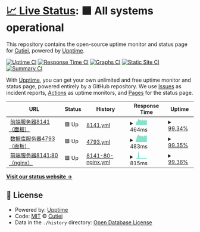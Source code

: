 # [📈 Live Status](https://Cutiei.github.io/Uptime): <!--live status--> **🟩 All systems operational**

This repository contains the open-source uptime monitor and status page for [Cutiei](https://Cutiei.github.io/Uptime), powered by [Upptime](https://github.com/upptime/upptime).

[![Uptime CI](https://github.com/Cutiei/Uptime/workflows/Uptime%20CI/badge.svg)](https://github.com/Cutiei/Uptime/actions?query=workflow%3A%22Uptime+CI%22)
[![Response Time CI](https://github.com/Cutiei/Uptime/workflows/Response%20Time%20CI/badge.svg)](https://github.com/Cutiei/Uptime/actions?query=workflow%3A%22Response+Time+CI%22)
[![Graphs CI](https://github.com/Cutiei/Uptime/workflows/Graphs%20CI/badge.svg)](https://github.com/Cutiei/Uptime/actions?query=workflow%3A%22Graphs+CI%22)
[![Static Site CI](https://github.com/Cutiei/Uptime/workflows/Static%20Site%20CI/badge.svg)](https://github.com/Cutiei/Uptime/actions?query=workflow%3A%22Static+Site+CI%22)
[![Summary CI](https://github.com/Cutiei/Uptime/workflows/Summary%20CI/badge.svg)](https://github.com/Cutiei/Uptime/actions?query=workflow%3A%22Summary+CI%22)

With [Upptime](https://upptime.js.org), you can get your own unlimited and free uptime monitor and status page, powered entirely by a GitHub repository. We use [Issues](https://github.com/Cutiei/Uptime/issues) as incident reports, [Actions](https://github.com/Cutiei/Uptime/actions) as uptime monitors, and [Pages](https://Cutiei.github.io/Uptime) for the status page.

<!--start: status pages-->
<!-- This summary is generated by Upptime (https://github.com/upptime/upptime) -->
<!-- Do not edit this manually, your changes will be overwritten -->
<!-- prettier-ignore -->
| URL | Status | History | Response Time | Uptime |
| --- | ------ | ------- | ------------- | ------ |
| <img alt="" src="https://icons.duckduckgo.com/ip3/8.141.93.89.ico" height="13"> [前端服务器8141（面板）](http://8.141.93.89:9999/) | 🟩 Up | [8141.yml](https://github.com/Cutiei/Uptime-ThirdParty/commits/HEAD/history/8141.yml) | <details><summary><img alt="Response time graph" src="./graphs/8141/response-time-week.png" height="20"> 464ms</summary><br><a href="https://Cutiei.github.io/Uptime-ThirdParty/history/8141"><img alt="Response time 483" src="https://img.shields.io/endpoint?url=https%3A%2F%2Fraw.githubusercontent.com%2FCutiei%2FUptime-ThirdParty%2FHEAD%2Fapi%2F8141%2Fresponse-time.json"></a><br><a href="https://Cutiei.github.io/Uptime-ThirdParty/history/8141"><img alt="24-hour response time 514" src="https://img.shields.io/endpoint?url=https%3A%2F%2Fraw.githubusercontent.com%2FCutiei%2FUptime-ThirdParty%2FHEAD%2Fapi%2F8141%2Fresponse-time-day.json"></a><br><a href="https://Cutiei.github.io/Uptime-ThirdParty/history/8141"><img alt="7-day response time 464" src="https://img.shields.io/endpoint?url=https%3A%2F%2Fraw.githubusercontent.com%2FCutiei%2FUptime-ThirdParty%2FHEAD%2Fapi%2F8141%2Fresponse-time-week.json"></a><br><a href="https://Cutiei.github.io/Uptime-ThirdParty/history/8141"><img alt="30-day response time 480" src="https://img.shields.io/endpoint?url=https%3A%2F%2Fraw.githubusercontent.com%2FCutiei%2FUptime-ThirdParty%2FHEAD%2Fapi%2F8141%2Fresponse-time-month.json"></a><br><a href="https://Cutiei.github.io/Uptime-ThirdParty/history/8141"><img alt="1-year response time 483" src="https://img.shields.io/endpoint?url=https%3A%2F%2Fraw.githubusercontent.com%2FCutiei%2FUptime-ThirdParty%2FHEAD%2Fapi%2F8141%2Fresponse-time-year.json"></a></details> | <details><summary><a href="https://Cutiei.github.io/Uptime-ThirdParty/history/8141">99.34%</a></summary><a href="https://Cutiei.github.io/Uptime-ThirdParty/history/8141"><img alt="All-time uptime 99.94%" src="https://img.shields.io/endpoint?url=https%3A%2F%2Fraw.githubusercontent.com%2FCutiei%2FUptime-ThirdParty%2FHEAD%2Fapi%2F8141%2Fuptime.json"></a><br><a href="https://Cutiei.github.io/Uptime-ThirdParty/history/8141"><img alt="24-hour uptime 100.00%" src="https://img.shields.io/endpoint?url=https%3A%2F%2Fraw.githubusercontent.com%2FCutiei%2FUptime-ThirdParty%2FHEAD%2Fapi%2F8141%2Fuptime-day.json"></a><br><a href="https://Cutiei.github.io/Uptime-ThirdParty/history/8141"><img alt="7-day uptime 99.34%" src="https://img.shields.io/endpoint?url=https%3A%2F%2Fraw.githubusercontent.com%2FCutiei%2FUptime-ThirdParty%2FHEAD%2Fapi%2F8141%2Fuptime-week.json"></a><br><a href="https://Cutiei.github.io/Uptime-ThirdParty/history/8141"><img alt="30-day uptime 99.85%" src="https://img.shields.io/endpoint?url=https%3A%2F%2Fraw.githubusercontent.com%2FCutiei%2FUptime-ThirdParty%2FHEAD%2Fapi%2F8141%2Fuptime-month.json"></a><br><a href="https://Cutiei.github.io/Uptime-ThirdParty/history/8141"><img alt="1-year uptime 99.94%" src="https://img.shields.io/endpoint?url=https%3A%2F%2Fraw.githubusercontent.com%2FCutiei%2FUptime-ThirdParty%2FHEAD%2Fapi%2F8141%2Fuptime-year.json"></a></details>
| <img alt="" src="https://icons.duckduckgo.com/ip3/47.93.253.217.ico" height="13"> [数据库服务器4793（面板）](http://47.93.253.217:9999/) | 🟩 Up | [4793.yml](https://github.com/Cutiei/Uptime-ThirdParty/commits/HEAD/history/4793.yml) | <details><summary><img alt="Response time graph" src="./graphs/4793/response-time-week.png" height="20"> 483ms</summary><br><a href="https://Cutiei.github.io/Uptime-ThirdParty/history/4793"><img alt="Response time 697" src="https://img.shields.io/endpoint?url=https%3A%2F%2Fraw.githubusercontent.com%2FCutiei%2FUptime-ThirdParty%2FHEAD%2Fapi%2F4793%2Fresponse-time.json"></a><br><a href="https://Cutiei.github.io/Uptime-ThirdParty/history/4793"><img alt="24-hour response time 571" src="https://img.shields.io/endpoint?url=https%3A%2F%2Fraw.githubusercontent.com%2FCutiei%2FUptime-ThirdParty%2FHEAD%2Fapi%2F4793%2Fresponse-time-day.json"></a><br><a href="https://Cutiei.github.io/Uptime-ThirdParty/history/4793"><img alt="7-day response time 483" src="https://img.shields.io/endpoint?url=https%3A%2F%2Fraw.githubusercontent.com%2FCutiei%2FUptime-ThirdParty%2FHEAD%2Fapi%2F4793%2Fresponse-time-week.json"></a><br><a href="https://Cutiei.github.io/Uptime-ThirdParty/history/4793"><img alt="30-day response time 478" src="https://img.shields.io/endpoint?url=https%3A%2F%2Fraw.githubusercontent.com%2FCutiei%2FUptime-ThirdParty%2FHEAD%2Fapi%2F4793%2Fresponse-time-month.json"></a><br><a href="https://Cutiei.github.io/Uptime-ThirdParty/history/4793"><img alt="1-year response time 697" src="https://img.shields.io/endpoint?url=https%3A%2F%2Fraw.githubusercontent.com%2FCutiei%2FUptime-ThirdParty%2FHEAD%2Fapi%2F4793%2Fresponse-time-year.json"></a></details> | <details><summary><a href="https://Cutiei.github.io/Uptime-ThirdParty/history/4793">99.35%</a></summary><a href="https://Cutiei.github.io/Uptime-ThirdParty/history/4793"><img alt="All-time uptime 99.03%" src="https://img.shields.io/endpoint?url=https%3A%2F%2Fraw.githubusercontent.com%2FCutiei%2FUptime-ThirdParty%2FHEAD%2Fapi%2F4793%2Fuptime.json"></a><br><a href="https://Cutiei.github.io/Uptime-ThirdParty/history/4793"><img alt="24-hour uptime 100.00%" src="https://img.shields.io/endpoint?url=https%3A%2F%2Fraw.githubusercontent.com%2FCutiei%2FUptime-ThirdParty%2FHEAD%2Fapi%2F4793%2Fuptime-day.json"></a><br><a href="https://Cutiei.github.io/Uptime-ThirdParty/history/4793"><img alt="7-day uptime 99.35%" src="https://img.shields.io/endpoint?url=https%3A%2F%2Fraw.githubusercontent.com%2FCutiei%2FUptime-ThirdParty%2FHEAD%2Fapi%2F4793%2Fuptime-week.json"></a><br><a href="https://Cutiei.github.io/Uptime-ThirdParty/history/4793"><img alt="30-day uptime 99.85%" src="https://img.shields.io/endpoint?url=https%3A%2F%2Fraw.githubusercontent.com%2FCutiei%2FUptime-ThirdParty%2FHEAD%2Fapi%2F4793%2Fuptime-month.json"></a><br><a href="https://Cutiei.github.io/Uptime-ThirdParty/history/4793"><img alt="1-year uptime 99.03%" src="https://img.shields.io/endpoint?url=https%3A%2F%2Fraw.githubusercontent.com%2FCutiei%2FUptime-ThirdParty%2FHEAD%2Fapi%2F4793%2Fuptime-year.json"></a></details>
| <img alt="" src="https://icons.duckduckgo.com/ip3/8.141.93.89.ico" height="13"> [前端服务器8141:80（nginx）](http://8.141.93.89/) | 🟩 Up | [8141-80-nginx.yml](https://github.com/Cutiei/Uptime-ThirdParty/commits/HEAD/history/8141-80-nginx.yml) | <details><summary><img alt="Response time graph" src="./graphs/8141-80-nginx/response-time-week.png" height="20"> 815ms</summary><br><a href="https://Cutiei.github.io/Uptime-ThirdParty/history/8141-80-nginx"><img alt="Response time 535" src="https://img.shields.io/endpoint?url=https%3A%2F%2Fraw.githubusercontent.com%2FCutiei%2FUptime-ThirdParty%2FHEAD%2Fapi%2F8141-80-nginx%2Fresponse-time.json"></a><br><a href="https://Cutiei.github.io/Uptime-ThirdParty/history/8141-80-nginx"><img alt="24-hour response time 512" src="https://img.shields.io/endpoint?url=https%3A%2F%2Fraw.githubusercontent.com%2FCutiei%2FUptime-ThirdParty%2FHEAD%2Fapi%2F8141-80-nginx%2Fresponse-time-day.json"></a><br><a href="https://Cutiei.github.io/Uptime-ThirdParty/history/8141-80-nginx"><img alt="7-day response time 815" src="https://img.shields.io/endpoint?url=https%3A%2F%2Fraw.githubusercontent.com%2FCutiei%2FUptime-ThirdParty%2FHEAD%2Fapi%2F8141-80-nginx%2Fresponse-time-week.json"></a><br><a href="https://Cutiei.github.io/Uptime-ThirdParty/history/8141-80-nginx"><img alt="30-day response time 589" src="https://img.shields.io/endpoint?url=https%3A%2F%2Fraw.githubusercontent.com%2FCutiei%2FUptime-ThirdParty%2FHEAD%2Fapi%2F8141-80-nginx%2Fresponse-time-month.json"></a><br><a href="https://Cutiei.github.io/Uptime-ThirdParty/history/8141-80-nginx"><img alt="1-year response time 535" src="https://img.shields.io/endpoint?url=https%3A%2F%2Fraw.githubusercontent.com%2FCutiei%2FUptime-ThirdParty%2FHEAD%2Fapi%2F8141-80-nginx%2Fresponse-time-year.json"></a></details> | <details><summary><a href="https://Cutiei.github.io/Uptime-ThirdParty/history/8141-80-nginx">99.36%</a></summary><a href="https://Cutiei.github.io/Uptime-ThirdParty/history/8141-80-nginx"><img alt="All-time uptime 96.77%" src="https://img.shields.io/endpoint?url=https%3A%2F%2Fraw.githubusercontent.com%2FCutiei%2FUptime-ThirdParty%2FHEAD%2Fapi%2F8141-80-nginx%2Fuptime.json"></a><br><a href="https://Cutiei.github.io/Uptime-ThirdParty/history/8141-80-nginx"><img alt="24-hour uptime 100.00%" src="https://img.shields.io/endpoint?url=https%3A%2F%2Fraw.githubusercontent.com%2FCutiei%2FUptime-ThirdParty%2FHEAD%2Fapi%2F8141-80-nginx%2Fuptime-day.json"></a><br><a href="https://Cutiei.github.io/Uptime-ThirdParty/history/8141-80-nginx"><img alt="7-day uptime 99.36%" src="https://img.shields.io/endpoint?url=https%3A%2F%2Fraw.githubusercontent.com%2FCutiei%2FUptime-ThirdParty%2FHEAD%2Fapi%2F8141-80-nginx%2Fuptime-week.json"></a><br><a href="https://Cutiei.github.io/Uptime-ThirdParty/history/8141-80-nginx"><img alt="30-day uptime 99.85%" src="https://img.shields.io/endpoint?url=https%3A%2F%2Fraw.githubusercontent.com%2FCutiei%2FUptime-ThirdParty%2FHEAD%2Fapi%2F8141-80-nginx%2Fuptime-month.json"></a><br><a href="https://Cutiei.github.io/Uptime-ThirdParty/history/8141-80-nginx"><img alt="1-year uptime 96.77%" src="https://img.shields.io/endpoint?url=https%3A%2F%2Fraw.githubusercontent.com%2FCutiei%2FUptime-ThirdParty%2FHEAD%2Fapi%2F8141-80-nginx%2Fuptime-year.json"></a></details>

<!--end: status pages-->

[**Visit our status website →**](https://Cutiei.github.io/Uptime)

## 📄 License

- Powered by: [Upptime](https://github.com/upptime/upptime)
- Code: [MIT](./LICENSE) © [Cutiei](https://Cutiei.github.io/Uptime)
- Data in the `./history` directory: [Open Database License](https://opendatacommons.org/licenses/odbl/1-0/)
